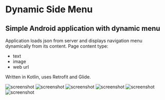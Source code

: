 # Dynamic Side Menu
Simple Android application with dynamic menu
-------------------------------------

Application loads json from server and displays navigation menu dynamically from its content. 
Page content type: 
 * text 
 * image 
 * web url

Written in Kotlin, uses Retrofit and Glide.

![screenshot](https://raw.githubusercontent.com/Vitaliy-B/dynamic-side-menu/master/scrsh/device-2020-02-20-030550.jpg)
![screenshot](https://raw.githubusercontent.com/Vitaliy-B/dynamic-side-menu/master/scrsh/device-2020-02-20-030600.jpg)
![screenshot](https://raw.githubusercontent.com/Vitaliy-B/dynamic-side-menu/master/scrsh/device-2020-02-20-030610.jpg)
![screenshot](https://raw.githubusercontent.com/Vitaliy-B/dynamic-side-menu/master/scrsh/device-2020-02-20-030619.jpg)
![screenshot](https://raw.githubusercontent.com/Vitaliy-B/dynamic-side-menu/master/scrsh/device-2020-02-20-030635.jpg)
![screenshot](https://raw.githubusercontent.com/Vitaliy-B/dynamic-side-menu/master/scrsh/device-2020-02-20-030646.jpg)